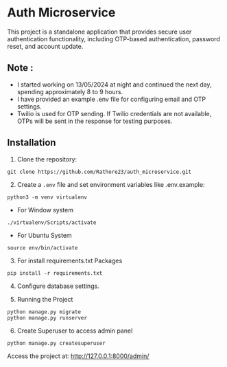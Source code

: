 # Auth Microservice

This project is a standalone application that provides secure user authentication
functionality, including OTP-based authentication, password reset, and account update.


## Note :

- I started working on 13/05/2024 at night and continued the next day, spending approximately 8 to 9 hours.
- I have provided an example .env file for configuring email and OTP settings.
- Twilio is used for OTP sending. If Twilio credentials are not available, OTPs will be sent in the response for testing purposes.


## Installation

1. Clone the repository:

```
git clone https://github.com/Rathore23/auth_microservice.git
```

2. Create a `.env` file and set environment variables like .env.example:

```
python3 -m venv virtualenv
```

- For Window system

```
./virtualenv/Scripts/activate
```

- For Ubuntu System
```
source env/bin/activate
```

3. For install requirements.txt Packages

```
pip install -r requirements.txt
```

4. Configure database settings.

5. Running the Project

```
python manage.py migrate
python manage.py runserver
```

6. Create Superuser to access admin panel

```
python manage.py createsuperuser
```

Access the project at: http://127.0.0.1:8000/admin/
